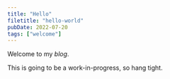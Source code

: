 ```yaml
---
title: "Hello"
filetitle: "hello-world"
pubDate: 2022-07-20
tags: ["welcome"]
---
```


Welcome to my _blog_.

This is going to be a work-in-progress, so hang tight.
